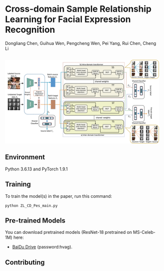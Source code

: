 # Cross-domain Sample Relationship Learning for Facial Expression Recognition
 Dongliang Chen, Guihua Wen, Pengcheng Wen, Pei Yang, Rui Chen, Cheng Li
##
![Pipeline](Framework2.png)
## Environment

Python 3.6.13 and PyTorch 1.9.1


## Training

To train the model(s) in the paper, run this command:

```train
python ZL_CD_Pes_main.py 
```

## Pre-trained Models

You can download pretrained models (ResNet-18 pretrained on MS-Celeb-1M) here:

- [BaiDu Drive](https://pan.baidu.com/s/1wEWTknM-qgjqIrS0VaNkrA) (password:hvag). 



## Contributing
